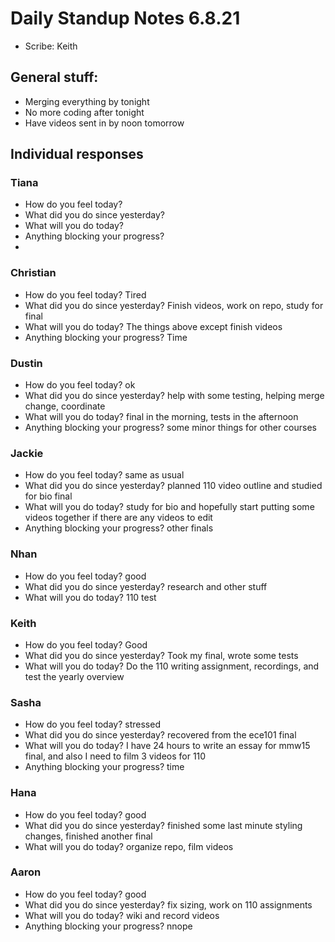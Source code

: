 # Daily Standup Notes 6.8.21
* Scribe: Keith

## General stuff:
* Merging everything by tonight
* No more coding after tonight
* Have videos sent in by noon tomorrow

## Individual responses
### Tiana
* How do you feel today? 
* What did you do since yesterday?
* What will you do today? 
* Anything blocking your progress? 
* 
### Christian
* How do you feel today? Tired
* What did you do since yesterday? Finish videos, work on repo, study for final
* What will you do today? The things above except finish videos
* Anything blocking your progress? Time

### Dustin
* How do you feel today? ok
* What did you do since yesterday? help with some testing, helping merge change, coordinate
* What will you do today? final in the morning, tests in the afternoon
* Anything blocking your progress? some minor things for other courses

### Jackie
* How do you feel today? same as usual
* What did you do since yesterday? planned 110 video outline and studied for bio final
* What will you do today? study for bio and hopefully start putting some videos together if there are any videos to edit
* Anything blocking your progress? other finals

### Nhan
* How do you feel today? good
* What did you do since yesterday? research and other stuff
* What will you do today? 110 test

### Keith
* How do you feel today? Good
* What did you do since yesterday? Took my final, wrote some tests
* What will you do today? Do the 110 writing assignment, recordings, and test the yearly overview

### Sasha
* How do you feel today? stressed
* What did you do since yesterday? recovered from the ece101 final
* What will you do today? I have 24 hours to write an essay for mmw15 final, and also I need to film 3 videos for 110
* Anything blocking your progress? time

### Hana
* How do you feel today? good
* What did you do since yesterday? finished some last minute styling changes, finished another final
* What will you do today? organize repo, film videos

### Aaron 
* How do you feel today? good
* What did you do since yesterday? fix sizing, work on 110 assignments
* What will you do today? wiki and record videos
* Anything blocking your progress? nnope
